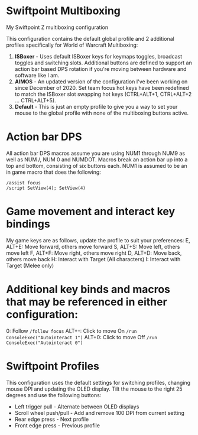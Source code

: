 # Swiftpoint Multiboxing
My Swiftpoint Z multiboxing configuration

This configuration contains the default global profile and 2 additional profiles specifically for World of Warcraft Multiboxing:
1. **ISBoxer** - Uses default ISBoxer keys for keymaps toggles, broadcast toggles and switching slots.  Additional buttons are defined to support an action bar based DPS rotation if you're moving between hardware and software like I am.
2. **AIMOS** - An updated version of the configuration I've been working on since December of 2020.  Set team focus hot keys have been redefined to match the ISBoxer slot swapping hot keys (CTRL+ALT+1, CTRL+ALT+2 ... CTRL+ALT+5).
3. **Default** - This is just an empty profile to give you a way to set your mouse to the global profile with none of the multiboxing buttons active.

# Action bar DPS
All action bar DPS macros assume you are using NUM1 through NUM9 as well as NUM /, NUM 0 and NUMDOT.  Macros break an action bar up into a top and bottom, consisting of six buttons each.  NUM1 is assumed to be an in game macro that does the following:
```
/assist focus
/script SetView(4); SetView(4)
```
# Game movement and interact key bindings
My game keys are as follows, update the profile to suit your preferences:
E, ALT+E: Move forward, others move forward
S, ALT+S: Move left, others move left
F, ALT+F: Move right, others move right
D, ALT+D: Move back, others move back
H: Interact with Target (All characters)
I: Interact with Target (Melee only)

# Additional key binds and macros  that may be referenced in either configuration:
0: Follow `/follow focus`
ALT+-: Click to move On `/run  ConsoleExec("Autointeract 1")`
ALT+0: Click to move Off `/run ConsoleExec("Autointeract 0")`

# Swiftpoint Profiles
This configuration uses the default settings for switching profiles, changing mouse DPI and updating the OLED display.  Tilt the mouse to the right 25 degrees and use the following buttons:
* Left trigger pull - Alternate between OLED displays
* Scroll wheel push/pull - Add and remove 100 DPI from current setting
* Rear edge press - Next profile
* Front edge press - Previous profile
